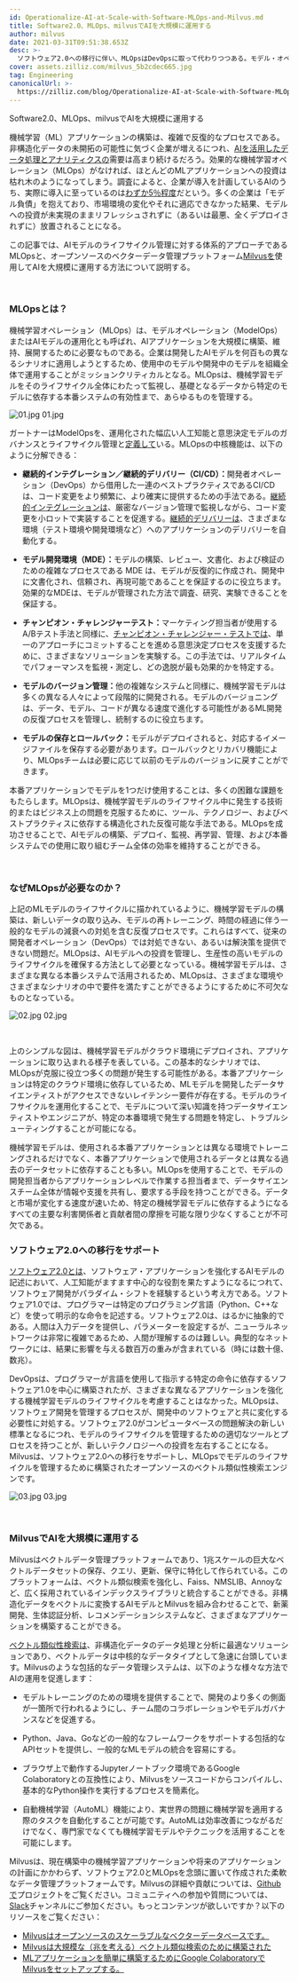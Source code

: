 ```yaml
---
id: Operationalize-AI-at-Scale-with-Software-MLOps-and-Milvus.md
title: Software2.0、MLOps、milvusでAIを大規模に運用する
author: milvus
date: 2021-03-31T09:51:38.653Z
desc: >-
  ソフトウェア2.0への移行に伴い、MLOpsはDevOpsに取って代わりつつある。モデル・オペレーションとは何か、オープンソースのベクター・データベースMilvusはそれをどのようにサポートしているのか。
cover: assets.zilliz.com/milvus_5b2cdec665.jpg
tag: Engineering
canonicalUrl: >-
  https://zilliz.com/blog/Operationalize-AI-at-Scale-with-Software-MLOps-and-Milvus
---
```

<custom-h1>Software2.0、MLOps、milvusでAIを大規模に運用する</custom-h1><p>機械学習（ML）アプリケーションの構築は、複雑で反復的なプロセスである。非構造化データの未開拓の可能性に気づく企業が増えるにつれ、<a href="https://milvus.io/blog/Thanks-to-Milvus-Anyone-Can-Build-a-Vector-Database-for-1-Billion-Images.md">AIを活用したデータ処理とアナリティクスの</a>需要は高まり続けるだろう。効果的な機械学習オペレーション（MLOps）がなければ、ほとんどのMLアプリケーションへの投資は枯れ木のようになってしまう。調査によると、企業が導入を計画しているAIのうち、実際に導入に至っているのは<a href="https://www.forbes.com/sites/cognitiveworld/2020/03/31/modelops-is-the-key-to-enterprise-ai/?sh=44c0f5066f5a">わずか5％程度</a>だという。多くの企業は「モデル負債」を抱えており、市場環境の変化やそれに適応できなかった結果、モデルへの投資が未実現のままリフレッシュされずに（あるいは最悪、全くデプロイされずに）放置されることになる。</p>
<p>この記事では、AIモデルのライフサイクル管理に対する体系的アプローチであるMLOpsと、オープンソースのベクターデータ管理プラットフォーム<a href="https://milvus.io/">Milvusを</a>使用してAIを大規模に運用する方法について説明する。</p>
<p><br/></p>
<h3 id="What-is-MLOps" class="common-anchor-header">MLOpsとは？</h3><p>機械学習オペレーション（MLOps）は、モデルオペレーション（ModelOps）またはAIモデルの運用化とも呼ばれ、AIアプリケーションを大規模に構築、維持、展開するために必要なものである。企業は開発したAIモデルを何百もの異なるシナリオに適用しようとするため、使用中のモデルや開発中のモデルを組織全体で運用することがミッションクリティカルとなる。MLOpsは、機械学習モデルをそのライフサイクル全体にわたって監視し、基礎となるデータから特定のモデルに依存する本番システムの有効性まで、あらゆるものを管理する。</p>
<p>
  
   <span class="img-wrapper"> <img translate="no" src="https://assets.zilliz.com/01_362a07d156.jpg" alt="01.jpg" class="doc-image" id="01.jpg" />
   </span> <span class="img-wrapper"> <span>01.jpg</span> </span></p>
<p>ガートナーはModelOpsを、運用化された幅広い人工知能と意思決定モデルのガバナンスとライフサイクル管理と<a href="https://www.gartner.com/en/information-technology/glossary/modelops">定義して</a>いる。MLOpsの中核機能は、以下のように分解できる：</p>
<ul>
<li><p><strong>継続的インテグレーション／継続的デリバリー（CI/CD）：</strong>開発者オペレーション（DevOps）から借用した一連のベストプラクティスであるCI/CDは、コード変更をより頻繁に、より確実に提供するための手法である。<a href="https://www.gartner.com/en/information-technology/glossary/continuous-integration-ci">継続的インテグレーションは</a>、厳密なバージョン管理で監視しながら、コード変更を小ロットで実装することを促進する。<a href="https://www.gartner.com/smarterwithgartner/5-steps-to-master-continuous-delivery/">継続的デリバリーは</a>、さまざまな環境（テスト環境や開発環境など）へのアプリケーションのデリバリーを自動化する。</p></li>
<li><p><strong>モデル開発環境（MDE）：</strong>モデルの構築、レビュー、文書化、および検証のための複雑なプロセスである MDE は、モデルが反復的に作成され、開発中に文書化され、信頼され、再現可能であることを保証するのに役立ちます。効果的なMDEは、モデルが管理された方法で調査、研究、実験できることを保証する。</p></li>
<li><p><strong>チャンピオン・チャレンジャーテスト：</strong>マーケティング担当者が使用するA/Bテスト手法と同様に、<a href="https://medium.com/decision-automation/what-is-champion-challenger-and-how-does-it-enable-choosing-the-right-decision-f57b8b653149">チャンピオン・チャレンジャー・テストでは</a>、単一のアプローチにコミットすることを進める意思決定プロセスを支援するために、さまざまなソリューションを実験する。この手法では、リアルタイムでパフォーマンスを監視・測定し、どの逸脱が最も効果的かを特定する。</p></li>
<li><p><strong>モデルのバージョン管理：</strong>他の複雑なシステムと同様に、機械学習モデルは多くの異なる人々によって段階的に開発される。モデルのバージョニングは、データ、モデル、コードが異なる速度で進化する可能性があるML開発の反復プロセスを管理し、統制するのに役立ちます。</p></li>
<li><p><strong>モデルの保存とロールバック：</strong>モデルがデプロイされると、対応するイメージファイルを保存する必要があります。ロールバックとリカバリ機能により、MLOpsチームは必要に応じて以前のモデルのバージョンに戻すことができます。</p></li>
</ul>
<p>本番アプリケーションでモデルを1つだけ使用することは、多くの困難な課題をもたらします。MLOpsは、機械学習モデルのライフサイクル中に発生する技術的またはビジネス上の問題を克服するために、ツール、テクノロジー、およびベストプラクティスに依存する構造化された反復可能な手法である。MLOpsを成功させることで、AIモデルの構築、デプロイ、監視、再学習、管理、および本番システムでの使用に取り組むチーム全体の効率を維持することができる。</p>
<p><br/></p>
<h3 id="Why-is-MLOps-necessary" class="common-anchor-header">なぜMLOpsが必要なのか？</h3><p>上記のMLモデルのライフサイクルに描かれているように、機械学習モデルの構築は、新しいデータの取り込み、モデルの再トレーニング、時間の経過に伴う一般的なモデルの減衰への対処を含む反復プロセスです。これらはすべて、従来の開発者オペレーション（DevOps）では対処できない、あるいは解決策を提供できない問題だ。MLOpsは、AIモデルへの投資を管理し、生産性の高いモデルのライフサイクルを確保する方法として必要となっている。機械学習モデルは、さまざまな異なる本番システムで活用されるため、MLOpsは、さまざまな環境やさまざまなシナリオの中で要件を満たすことができるようにするために不可欠なものとなっている。</p>
<p>
  
   <span class="img-wrapper"> <img translate="no" src="https://assets.zilliz.com/02_403e7f2fe2.jpg" alt="02.jpg" class="doc-image" id="02.jpg" />
   </span> <span class="img-wrapper"> <span>02.jpg</span> </span></p>
<p><br/></p>
<p>上のシンプルな図は、機械学習モデルがクラウド環境にデプロイされ、アプリケーションに取り込まれる様子を表している。この基本的なシナリオでは、MLOpsが克服に役立つ多くの問題が発生する可能性がある。本番アプリケーションは特定のクラウド環境に依存しているため、MLモデルを開発したデータサイエンティストがアクセスできないレイテンシー要件が存在する。モデルのライフサイクルを運用化することで、モデルについて深い知識を持つデータサイエンティストやエンジニアが、特定の本番環境で発生する問題を特定し、トラブルシューティングすることが可能になる。</p>
<p>機械学習モデルは、使用される本番アプリケーションとは異なる環境でトレーニングされるだけでなく、本番アプリケーションで使用されるデータとは異なる過去のデータセットに依存することも多い。MLOpsを使用することで、モデルの開発担当者からアプリケーションレベルで作業する担当者まで、データサイエンスチーム全体が情報や支援を共有し、要求する手段を持つことができる。データと市場が変化する速度が速いため、特定の機械学習モデルに依存するようになるすべての主要な利害関係者と貢献者間の摩擦を可能な限り少なくすることが不可欠である。</p>
<h3 id="Supporting-the-transition-to-Software-20" class="common-anchor-header">ソフトウェア2.0への移行をサポート</h3><p><a href="https://karpathy.medium.com/software-2-0-a64152b37c35">ソフトウェア2.0とは</a>、ソフトウェア・アプリケーションを強化するAIモデルの記述において、人工知能がますます中心的な役割を果たすようになるにつれて、ソフトウェア開発がパラダイム・シフトを経験するという考え方である。ソフトウェア1.0では、プログラマーは特定のプログラミング言語（Python、C++など）を使って明示的な命令を記述する。ソフトウェア2.0は、はるかに抽象的である。人間は入力データを提供し、パラメーターを設定するが、ニューラルネットワークは非常に複雑であるため、人間が理解するのは難しい。典型的なネットワークには、結果に影響を与える数百万の重みが含まれている（時には数十億、数兆）。</p>
<p>DevOpsは、プログラマーが言語を使用して指示する特定の命令に依存するソフトウェア1.0を中心に構築されたが、さまざまな異なるアプリケーションを強化する機械学習モデルのライフサイクルを考慮することはなかった。MLOpsは、ソフトウェア開発を管理するプロセスが、開発中のソフトウェアと共に変化する必要性に対処する。ソフトウェア2.0がコンピュータベースの問題解決の新しい標準となるにつれ、モデルのライフサイクルを管理するための適切なツールとプロセスを持つことが、新しいテクノロジーへの投資を左右することになる。Milvusは、ソフトウェア2.0への移行をサポートし、MLOpsでモデルのライフサイクルを管理するために構築されたオープンソースのベクトル類似性検索エンジンです。</p>
<p>
  
   <span class="img-wrapper"> <img translate="no" src="https://assets.zilliz.com/03_c63c501995.jpg" alt="03.jpg" class="doc-image" id="03.jpg" />
   </span> <span class="img-wrapper"> <span>03.jpg</span> </span></p>
<p><br/></p>
<h3 id="Operationalizing-AI-at-scale-with-Milvus" class="common-anchor-header">MilvusでAIを大規模に運用する</h3><p>Milvusはベクトルデータ管理プラットフォームであり、1兆スケールの巨大なベクトルデータセットの保存、クエリ、更新、保守に特化して作られている。このプラットフォームは、ベクトル類似検索を強化し、Faiss、NMSLIB、Annoyなど、広く採用されているインデックスライブラリと統合することができる。非構造化データをベクトルに変換するAIモデルとMilvusを組み合わせることで、新薬開発、生体認証分析、レコメンデーションシステムなど、さまざまなアプリケーションを構築することができる。</p>
<p><a href="https://blog.milvus.io/vector-similarity-search-hides-in-plain-view-654f8152f8ab">ベクトル類似性検索は</a>、非構造化データのデータ処理と分析に最適なソリューションであり、ベクトルデータは中核的なデータタイプとして急速に台頭しています。Milvusのような包括的なデータ管理システムは、以下のような様々な方法でAIの運用を促進します：</p>
<ul>
<li><p>モデルトレーニングのための環境を提供することで、開発のより多くの側面が一箇所で行われるようにし、チーム間のコラボレーションやモデルガバナンスなどを促進する。</p></li>
<li><p>Python、Java、Goなどの一般的なフレームワークをサポートする包括的なAPIセットを提供し、一般的なMLモデルの統合を容易にする。</p></li>
<li><p>ブラウザ上で動作するJupyterノートブック環境であるGoogle Colaboratoryとの互換性により、Milvusをソースコードからコンパイルし、基本的なPython操作を実行するプロセスを簡素化。</p></li>
<li><p>自動機械学習（AutoML）機能により、実世界の問題に機械学習を適用する際のタスクを自動化することが可能です。AutoMLは効率改善につながるだけでなく、専門家でなくても機械学習モデルやテクニックを活用することを可能にします。</p></li>
</ul>
<p>Milvusは、現在構築中の機械学習アプリケーションや将来のアプリケーションの計画にかかわらず、ソフトウェア2.0とMLOpsを念頭に置いて作成された柔軟なデータ管理プラットフォームです。Milvusの詳細や貢献については、<a href="https://github.com/milvus-io">Githubで</a>プロジェクトをご覧ください。コミュニティへの参加や質問については、<a href="https://join.slack.com/t/milvusio/shared_invite/zt-e0u4qu3k-bI2GDNys3ZqX1YCJ9OM~GQ">Slack</a>チャンネルにご参加ください。もっとコンテンツが欲しいですか？以下のリソースをご覧ください：</p>
<ul>
<li><a href="https://milvus.io/blog/Milvus-Is-an-Open-Source-Scalable-Vector-Database.md">Milvusはオープンソースのスケーラブルなベクターデータベースです。</a></li>
<li><a href="https://milvus.io/blog/Milvus-Was-Built-for-Massive-Scale-Think-Trillion-Vector-Similarity-Search.md">Milvusは大規模な（兆を考える）ベクトル類似検索のために構築された</a></li>
<li><a href="https://milvus.io/blog/Set-Up-Milvus-in-Google-Colaboratory-for-Easy-ML-Application-Building.md">MLアプリケーションを簡単に構築するためにGoogle ColaboratoryでMilvusをセットアップする。</a></li>
</ul>
